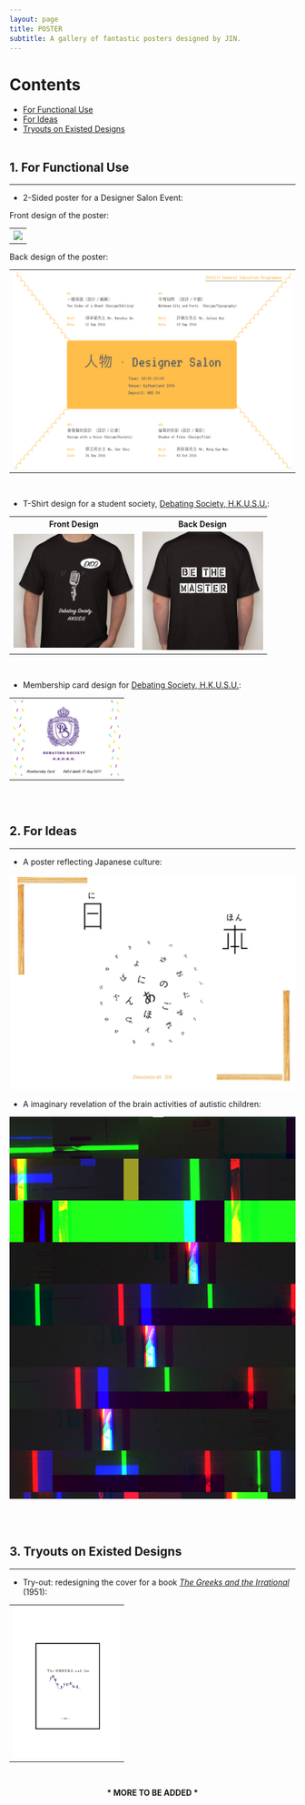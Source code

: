 ```yaml
---
layout: page
title: POSTER
subtitle: A gallery of fantastic posters designed by JIN.
---
```

# Contents
 * [For Functional Use](#category1)
 * [For Ideas](#category2)
 * [Tryouts on Existed Designs](#category3)
<br><br>

## 1. For Functional Use  <a name="category1"></a>
---
* 2-Sided poster for a Designer Salon Event:

Front design of the poster:
<table style="width:100%">
  <tr>
    <th><img src="/img/人-2.png"></th>
  </tr>
</table>

Back design of the poster:

<table style="width:100%">
  <tr>
    <th><img src="/img/DesignSalon.png"></th>
  </tr>
</table>
<br>

* T-Shirt design for a student society, [Debating Society, H.K.U.S.U.](https://zh-hk.facebook.com/DebatingSocietyHkusu/):

<table style="width:90%">
  <tr>
    <th>Front Design</th>
    <th>Back Design</th> 
  </tr>
  <tr>
    <td><img src="/img/T-shirt(front) of Debating Society.png" width="400"></td>
    <td><img src="/img/T-shirt(back) of Debating Society.png" width="400"></td> 
  </tr>
</table>
<br>

* Membership card design for [Debating Society, H.K.U.S.U.](https://zh-hk.facebook.com/DebatingSocietyHkusu/):

<table style="width:40%">
  <tr>
    <th><img src="/img/Membership Card Design.png"></th>
  </tr>
</table>

<br>
<br>

## 2. For Ideas <a name="category2"></a>
---
* A poster reflecting Japanese culture:

<img src="/img/Japan.png">

* A imaginary revelation of the brain activities of autistic children:

<img src="/img/postersGallery/Autism.jpg">

<br><br>

## 3. Tryouts on Existed Designs <a name="category3"></a>
---
* Try-out: redesigning the cover for a book [_The Greeks and the Irrational_](https://books.google.com.hk/books/about/The_Greeks_and_the_Irrational.html?id=Lz7LNak21AQC&redir_esc=y) (1951):

<table style="width:40%">
  <tr>
    <th><img src="/img/CreativeBookCoverIrrationall.png"></th>
  </tr>
</table>

<br>

<p align="center">
  <b>* MORE TO BE ADDED *</b><br>
</p>

